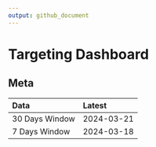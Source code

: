 ```yaml
---
output: github_document
---
```


# Targeting Dashboard



## Meta


|Data           |Latest     |
|:--------------|:----------|
|30 Days Window |2024-03-21 |
|7 Days Window  |2024-03-18 |
